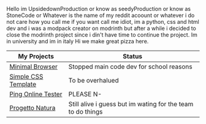  Hello im UpsidedownProduction or know as seedyProduction or know as StoneCode or Whatever is the name of my reddit acoount or whatever i do not care how you call me if you want call me idiot, 
 im a python, css and html dev and i was a modpack creator on modrinth but after a while i decided to close the modrinth project since i din't have time to continue the project. 
 Im in university and im in italy Hi we make great pizza here. 

 
| My Projects                                                                             | Status                                                      |
| --------------------------------------------------------------------------------------  | ----------------------------------------------------------- |   
| <a link href="https://github.com/mada748/MinimalBrowser">Minimal Browser                | Stopped main code dev for school reasons                    |
| <a link href="https://github.com/mada748/Simple-CSS-Template">Simple CSS Template</a>   | To be overhalued                                            |
| <a link href="https://github.com/mada748/Ping-online-tester">Ping Online Tester</a>     | PLEASE N-                                                   |
| <a link href="https://github.com/mada748/Progetto-natura">Progetto Natura</a>           | Still alive i guess but im wating for the team to do things |
